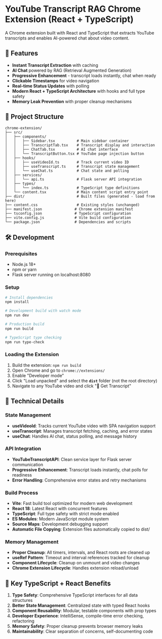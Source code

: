 # YouTube Transcript RAG Chrome Extension (React + TypeScript)

A Chrome extension built with React and TypeScript that extracts YouTube transcripts and enables AI-powered chat about video content.

## 🚀 Features

- **Instant Transcript Extraction** with caching
- **AI Chat** powered by RAG (Retrieval Augmented Generation)
- **Progressive Enhancement** - transcript loads instantly, chat when ready
- **Clickable Timestamps** for video navigation
- **Real-time Status Updates** with polling
- **Modern React + TypeScript Architecture** with hooks and full type safety
- **Memory Leak Prevention** with proper cleanup mechanisms

## 📁 Project Structure

```
chrome-extension/
├── src/
│   ├── components/
│   │   ├── Sidebar.tsx          # Main sidebar container
│   │   ├── TranscriptTab.tsx    # Transcript display and interaction
│   │   ├── ChatTab.tsx          # AI chat interface
│   │   └── TranscriptButton.tsx # YouTube page injection button
│   ├── hooks/
│   │   ├── useVideoId.ts        # Track current video ID
│   │   ├── useTranscript.ts     # Transcript state management
│   │   └── useChat.ts           # Chat state and polling
│   ├── services/
│   │   └── api.ts               # Flask server API integration
│   ├── types/
│   │   └── index.ts             # TypeScript type definitions
│   └── content.tsx              # Main content script entry point
├── dist/                        # Built files (generated - load from here)
├── content.css                  # Existing styles (unchanged)
├── manifest.json               # Chrome extension manifest
├── tsconfig.json               # TypeScript configuration
├── vite.config.js              # Vite build configuration
└── package.json                # Dependencies and scripts
```

## 🛠️ Development

### Prerequisites
- Node.js 18+ 
- npm or yarn
- Flask server running on localhost:8080

### Setup
```bash
# Install dependencies
npm install

# Development build with watch mode
npm run dev

# Production build
npm run build

# TypeScript type checking
npm run type-check
```

### Loading the Extension
1. Build the extension: `npm run build`
2. Open Chrome and go to `chrome://extensions/`
3. Enable "Developer mode"
4. Click "Load unpacked" and select the **`dist`** folder (not the root directory)
5. Navigate to any YouTube video and click "📝 Get Transcript"

## 🔧 Technical Details

### State Management
- **useVideoId**: Tracks current YouTube video with SPA navigation support
- **useTranscript**: Manages transcript fetching, caching, and error states  
- **useChat**: Handles AI chat, status polling, and message history

### API Integration
- **YouTubeTranscriptAPI**: Clean service layer for Flask server communication
- **Progressive Enhancement**: Transcript loads instantly, chat polls for readiness
- **Error Handling**: Comprehensive error states and retry mechanisms

### Build Process
- **Vite**: Fast build tool optimized for modern web development
- **React 18**: Latest React with concurrent features
- **TypeScript**: Full type safety with strict mode enabled
- **ES Modules**: Modern JavaScript module system
- **Source Maps**: Development debugging support
- **Automatic File Copying**: Extension files automatically copied to dist/

### Memory Management
- **Proper Cleanup**: All timers, intervals, and React roots are cleaned up
- **useRef Pattern**: Timeout and interval references tracked for cleanup
- **Component Lifecycle**: Cleanup on unmount and video changes
- **Chrome Extension Lifecycle**: Handles extension reload/unload

## 🎯 Key TypeScript + React Benefits

1. **Type Safety**: Comprehensive TypeScript interfaces for all data structures
2. **Better State Management**: Centralized state with typed React hooks
3. **Component Reusability**: Modular, testable components with prop types
4. **Developer Experience**: IntelliSense, compile-time error checking, refactoring
5. **Memory Safety**: Proper cleanup prevents browser memory leaks
6. **Maintainability**: Clear separation of concerns, self-documenting code